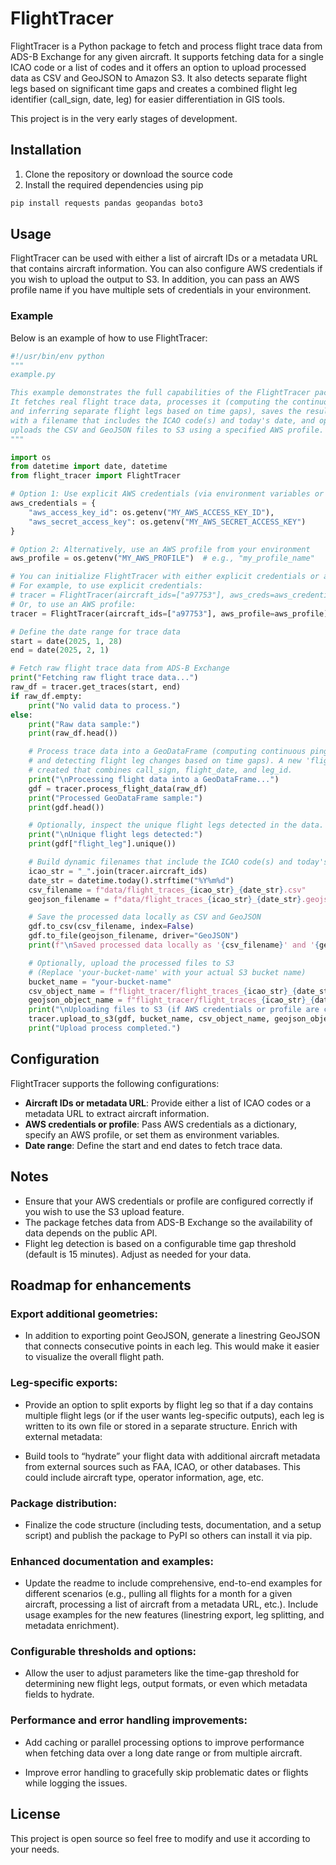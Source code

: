 # FlightTracer

FlightTracer is a Python package to fetch and process flight trace data from ADS-B Exchange for any given aircraft. It supports fetching data for a single ICAO code or a list of codes and it offers an option to upload processed data as CSV and GeoJSON to Amazon S3. It also detects separate flight legs based on significant time gaps and creates a combined flight leg identifier (call_sign, date, leg) for easier differentiation in GIS tools.

This project is in the very early stages of development. 

## Installation

1. Clone the repository or download the source code  
2. Install the required dependencies using pip

~~~bash
pip install requests pandas geopandas boto3
~~~

## Usage

FlightTracer can be used with either a list of aircraft IDs or a metadata URL that contains aircraft information. You can also configure AWS credentials if you wish to upload the output to S3. In addition, you can pass an AWS profile name if you have multiple sets of credentials in your environment.

### Example

Below is an example of how to use FlightTracer:

~~~python
#!/usr/bin/env python
"""
example.py

This example demonstrates the full capabilities of the FlightTracer package.
It fetches real flight trace data, processes it (computing the continuous ping_time
and inferring separate flight legs based on time gaps), saves the results locally
with a filename that includes the ICAO code(s) and today's date, and optionally
uploads the CSV and GeoJSON files to S3 using a specified AWS profile.
"""

import os
from datetime import date, datetime
from flight_tracer import FlightTracer

# Option 1: Use explicit AWS credentials (via environment variables or directly)
aws_credentials = {
    "aws_access_key_id": os.getenv("MY_AWS_ACCESS_KEY_ID"),
    "aws_secret_access_key": os.getenv("MY_AWS_SECRET_ACCESS_KEY")
}

# Option 2: Alternatively, use an AWS profile from your environment
aws_profile = os.getenv("MY_AWS_PROFILE")  # e.g., "my_profile_name"

# You can initialize FlightTracer with either explicit credentials or an AWS profile.
# For example, to use explicit credentials:
# tracer = FlightTracer(aircraft_ids=["a97753"], aws_creds=aws_credentials)
# Or, to use an AWS profile:
tracer = FlightTracer(aircraft_ids=["a97753"], aws_profile=aws_profile)

# Define the date range for trace data
start = date(2025, 1, 28)
end = date(2025, 2, 1)

# Fetch raw flight trace data from ADS-B Exchange
print("Fetching raw flight trace data...")
raw_df = tracer.get_traces(start, end)
if raw_df.empty:
    print("No valid data to process.")
else:
    print("Raw data sample:")
    print(raw_df.head())

    # Process trace data into a GeoDataFrame (computing continuous ping_time in UTC
    # and detecting flight leg changes based on time gaps). A new 'flight_leg' column is
    # created that combines call_sign, flight_date, and leg_id.
    print("\nProcessing flight data into a GeoDataFrame...")
    gdf = tracer.process_flight_data(raw_df)
    print("Processed GeoDataFrame sample:")
    print(gdf.head())

    # Optionally, inspect the unique flight legs detected in the data.
    print("\nUnique flight legs detected:")
    print(gdf["flight_leg"].unique())

    # Build dynamic filenames that include the ICAO code(s) and today's date
    icao_str = "_".join(tracer.aircraft_ids)
    date_str = datetime.today().strftime("%Y%m%d")
    csv_filename = f"data/flight_traces_{icao_str}_{date_str}.csv"
    geojson_filename = f"data/flight_traces_{icao_str}_{date_str}.geojson"

    # Save the processed data locally as CSV and GeoJSON
    gdf.to_csv(csv_filename, index=False)
    gdf.to_file(geojson_filename, driver="GeoJSON")
    print(f"\nSaved processed data locally as '{csv_filename}' and '{geojson_filename}'.")

    # Optionally, upload the processed files to S3
    # (Replace 'your-bucket-name' with your actual S3 bucket name)
    bucket_name = "your-bucket-name"
    csv_object_name = f"flight_tracer/flight_traces_{icao_str}_{date_str}.csv"
    geojson_object_name = f"flight_tracer/flight_traces_{icao_str}_{date_str}.geojson"
    print("\nUploading files to S3 (if AWS credentials or profile are configured)...")
    tracer.upload_to_s3(gdf, bucket_name, csv_object_name, geojson_object_name)
    print("Upload process completed.")
~~~

## Configuration

FlightTracer supports the following configurations:

- **Aircraft IDs or metadata URL**: Provide either a list of ICAO codes or a metadata URL to extract aircraft information.  
- **AWS credentials or profile**: Pass AWS credentials as a dictionary, specify an AWS profile, or set them as environment variables.  
- **Date range**: Define the start and end dates to fetch trace data.

## Notes

- Ensure that your AWS credentials or profile are configured correctly if you wish to use the S3 upload feature.  
- The package fetches data from ADS-B Exchange so the availability of data depends on the public API.  
- Flight leg detection is based on a configurable time gap threshold (default is 15 minutes). Adjust as needed for your data.

## Roadmap for enhancements

### Export additional geometries:

- In addition to exporting point GeoJSON, generate a linestring GeoJSON that connects consecutive points in each leg. This would make it easier to visualize the overall flight path.

### Leg-specific exports:

- Provide an option to split exports by flight leg so that if a day contains multiple flight legs (or if the user wants leg-specific outputs), each leg is written to its own file or stored in a separate structure.
Enrich with external metadata:

- Build tools to “hydrate” your flight data with additional aircraft metadata from external sources such as FAA, ICAO, or other databases. This could include aircraft type, operator information, age, etc.

### Package distribution:

- Finalize the code structure (including tests, documentation, and a setup script) and publish the package to PyPI so others can install it via pip.

### Enhanced documentation and examples:

- Update the readme to include comprehensive, end-to-end examples for different scenarios (e.g., pulling all flights for a month for a given aircraft, processing a list of aircraft from a metadata URL, etc.).
Include usage examples for the new features (linestring export, leg splitting, and metadata enrichment).

### Configurable thresholds and options:

- Allow the user to adjust parameters like the time-gap threshold for determining new flight legs, output formats, or even which metadata fields to hydrate.

### Performance and error handling improvements:

- Add caching or parallel processing options to improve performance when fetching data over a long date range or from multiple aircraft.

- Improve error handling to gracefully skip problematic dates or flights while logging the issues.

## License

This project is open source so feel free to modify and use it according to your needs.